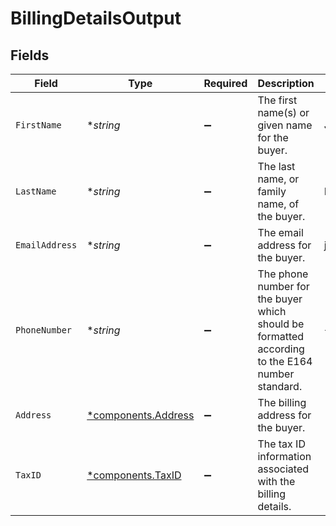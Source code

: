 # BillingDetailsOutput


## Fields

| Field                                                                                           | Type                                                                                            | Required                                                                                        | Description                                                                                     | Example                                                                                         |
| ----------------------------------------------------------------------------------------------- | ----------------------------------------------------------------------------------------------- | ----------------------------------------------------------------------------------------------- | ----------------------------------------------------------------------------------------------- | ----------------------------------------------------------------------------------------------- |
| `FirstName`                                                                                     | **string*                                                                                       | :heavy_minus_sign:                                                                              | The first name(s) or given name for the buyer.                                                  | John                                                                                            |
| `LastName`                                                                                      | **string*                                                                                       | :heavy_minus_sign:                                                                              | The last name, or family name, of the buyer.                                                    | Doe                                                                                             |
| `EmailAddress`                                                                                  | **string*                                                                                       | :heavy_minus_sign:                                                                              | The email address for the buyer.                                                                | john@example.com                                                                                |
| `PhoneNumber`                                                                                   | **string*                                                                                       | :heavy_minus_sign:                                                                              | The phone number for the buyer which should be formatted according to the E164 number standard. | +1234567890                                                                                     |
| `Address`                                                                                       | [*components.Address](../../models/components/address.md)                                       | :heavy_minus_sign:                                                                              | The billing address for the buyer.                                                              |                                                                                                 |
| `TaxID`                                                                                         | [*components.TaxID](../../models/components/taxid.md)                                           | :heavy_minus_sign:                                                                              | The tax ID information associated with the billing details.                                     |                                                                                                 |